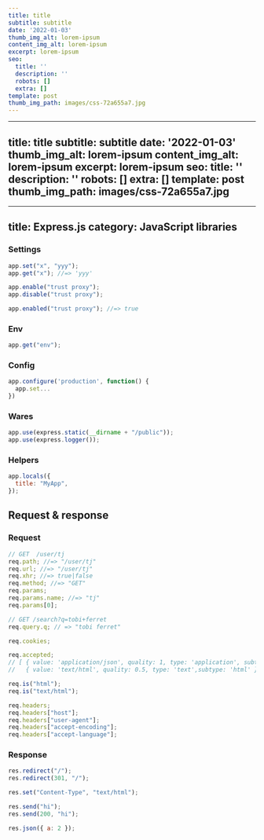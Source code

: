 ```yaml
---
title: title
subtitle: subtitle
date: '2022-01-03'
thumb_img_alt: lorem-ipsum
content_img_alt: lorem-ipsum
excerpt: lorem-ipsum
seo:
  title: ''
  description: ''
  robots: []
  extra: []
template: post
thumb_img_path: images/css-72a655a7.jpg
---
```

---
title: title
subtitle: subtitle
date: '2022-01-03'
thumb_img_alt: lorem-ipsum
content_img_alt: lorem-ipsum
excerpt: lorem-ipsum
seo:
  title: ''
  description: ''
  robots: []
  extra: []
template: post
thumb_img_path: images/css-72a655a7.jpg
---
---
title: Express.js
category: JavaScript libraries
---

### Settings

```js
app.set("x", "yyy");
app.get("x"); //=> 'yyy'

app.enable("trust proxy");
app.disable("trust proxy");

app.enabled("trust proxy"); //=> true
```

### Env

```js
app.get("env");
```

### Config

```js
app.configure('production', function() {
  app.set...
})
```

### Wares

```js
app.use(express.static(__dirname + "/public"));
app.use(express.logger());
```

### Helpers

```js
app.locals({
  title: "MyApp",
});
```

## Request & response

### Request

```js
// GET  /user/tj
req.path; //=> "/user/tj"
req.url; //=> "/user/tj"
req.xhr; //=> true|false
req.method; //=> "GET"
req.params;
req.params.name; //=> "tj"
req.params[0];
```

```js
// GET /search?q=tobi+ferret
req.query.q; // => "tobi ferret"
```

```js
req.cookies;
```

```js
req.accepted;
// [ { value: 'application/json', quality: 1, type: 'application', subtype: 'json' },
//   { value: 'text/html', quality: 0.5, type: 'text',subtype: 'html' } ]
```

```js
req.is("html");
req.is("text/html");
```

```js
req.headers;
req.headers["host"];
req.headers["user-agent"];
req.headers["accept-encoding"];
req.headers["accept-language"];
```

### Response

```js
res.redirect("/");
res.redirect(301, "/");
```

```js
res.set("Content-Type", "text/html");
```

```js
res.send("hi");
res.send(200, "hi");
```

```js
res.json({ a: 2 });
```
